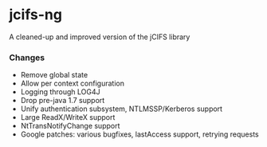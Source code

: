 # jcifs-ng
A cleaned-up and improved version of the jCIFS library

### Changes

 * Remove global state
 * Allow per context configuration
 * Logging through LOG4J
 * Drop pre-java 1.7 support
 * Unify authentication subsystem, NTLMSSP/Kerberos support
 * Large ReadX/WriteX support
 * NtTransNotifyChange support
 * Google patches: various bugfixes, lastAccess support, retrying requests
 
